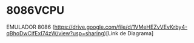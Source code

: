 # 8086VCPU
EMULADOR 8086
(https://drive.google.com/file/d/1VMeHEZvVEvKrby4-qBhoDwCifExI74zW/view?usp=sharing)[Link de Diagrama]
